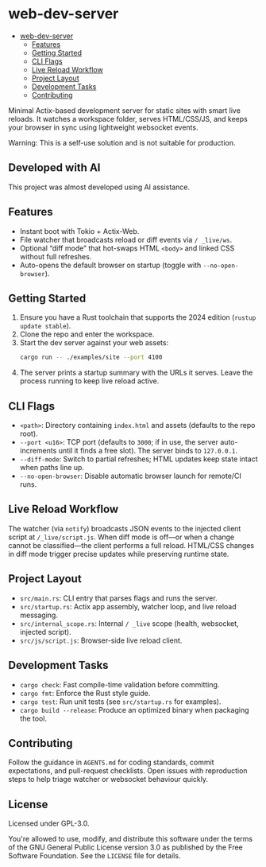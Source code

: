 # web-dev-server

<!--toc:start-->

- [web-dev-server](#web-dev-server)
  - [Features](#features)
  - [Getting Started](#getting-started)
  - [CLI Flags](#cli-flags)
  - [Live Reload Workflow](#live-reload-workflow)
  - [Project Layout](#project-layout)
  - [Development Tasks](#development-tasks)
  - [Contributing](#contributing)
  <!--toc:end-->

Minimal Actix-based development server for static sites with smart live reloads. It watches a workspace folder, serves HTML/CSS/JS, and keeps your browser in sync using lightweight websocket events.

Warning: This is a self-use solution and is not suitable for production.

## Developed with AI

This project was almost developed using AI assistance.

## Features

- Instant boot with Tokio + Actix-Web.
- File watcher that broadcasts reload or diff events via `/ _live/ws`.
- Optional “diff mode” that hot-swaps HTML `<body>` and linked CSS without full refreshes.
- Auto-opens the default browser on startup (toggle with `--no-open-browser`).

## Getting Started

1. Ensure you have a Rust toolchain that supports the 2024 edition (`rustup update stable`).
2. Clone the repo and enter the workspace.
3. Start the dev server against your web assets:
   ```bash
   cargo run -- ./examples/site --port 4100
   ```
4. The server prints a startup summary with the URLs it serves. Leave the process running to keep live reload active.

## CLI Flags

- `<path>`: Directory containing `index.html` and assets (defaults to the repo root).
- `--port <u16>`: TCP port (defaults to `3000`; if in use, the server auto-increments until it finds a free slot). The server binds to `127.0.0.1`.
- `--diff-mode`: Switch to partial refreshes; HTML updates keep state intact when paths line up.
- `--no-open-browser`: Disable automatic browser launch for remote/CI runs.

## Live Reload Workflow

The watcher (via `notify`) broadcasts JSON events to the injected client script at `/_live/script.js`. When diff mode is off—or when a change cannot be classified—the client performs a full reload. HTML/CSS changes in diff mode trigger precise updates while preserving runtime state.

## Project Layout

- `src/main.rs`: CLI entry that parses flags and runs the server.
- `src/startup.rs`: Actix app assembly, watcher loop, and live reload messaging.
- `src/internal_scope.rs`: Internal `/ _live` scope (health, websocket, injected script).
- `src/js/script.js`: Browser-side live reload client.

## Development Tasks

- `cargo check`: Fast compile-time validation before committing.
- `cargo fmt`: Enforce the Rust style guide.
- `cargo test`: Run unit tests (see `src/startup.rs` for examples).
- `cargo build --release`: Produce an optimized binary when packaging the tool.

## Contributing

Follow the guidance in `AGENTS.md` for coding standards, commit expectations, and pull-request checklists. Open issues with reproduction steps to help triage watcher or websocket behaviour quickly.

## License

Licensed under GPL-3.0.

You're allowed to use, modify, and distribute this software under the terms of
the GNU General Public License version 3.0 as published by the Free Software Foundation.
See the `LICENSE` file for details.
